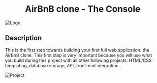 <div align="center">
  <h1>AirBnB clone - The Console</h1>
</div>

<img align="center" src="https://i.imgur.com/MQq3ABc.png](https://s3.amazonaws.com/alx-intranet.hbtn.io/uploads/medias/2018/6/65f4a1dd9c51265f49d0.png?X-Amz-Algorithm=AWS4-HMAC-SHA256&X-Amz-Credential=AKIARDDGGGOUSBVO6H7D%2F20230516%2Fus-east-1%2Fs3%2Faws4_request&X-Amz-Date=20230516T144858Z&X-Amz-Expires=86400&X-Amz-SignedHeaders=host&X-Amz-Signature=d4a69b3046e258c22945058febce7f3d660175ff21b919b242d884f30116f233" alt="Logo">

## Description

This is the first step towards building your first full web application: the AirBnB clone. This first step is very important because you will use what you build during this project with all other following projects: HTML/CSS templating, database storage, API, front-end integration…

<img src="https://i.imgur.com/4biBGlj.png](https://s3.amazonaws.com/alx-intranet.hbtn.io/uploads/medias/2018/6/815046647d23428a14ca.png?X-Amz-Algorithm=AWS4-HMAC-SHA256&X-Amz-Credential=AKIARDDGGGOUSBVO6H7D%2F20230516%2Fus-east-1%2Fs3%2Faws4_request&X-Amz-Date=20230516T144858Z&X-Amz-Expires=86400&X-Amz-SignedHeaders=host&X-Amz-Signature=3fe5d35beb3bbccfa32a8e1637606d5e3432da76fb487b4f2f693e27cb857d62" alt="Project">

